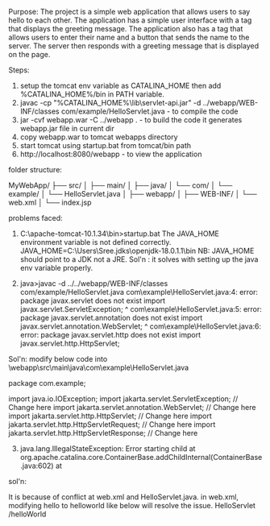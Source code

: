Purpose: The project is a simple web application that allows users to say hello
to each other. The application has a simple user interface with a
tag that displays the greeting message. The application also has a
tag that allows users to enter their name and a button that sends the
name to the server. The server then responds with a greeting
message that is displayed on the page.

Steps:
1. setup the tomcat env variable as CATALINA_HOME then add %CATALINA_HOME%/bin in PATH variable.
2. javac -cp "%CATALINA_HOME%\lib\servlet-api.jar" -d ../webapp/WEB-INF/classes com/example/HelloServlet.java - to compile the code
3. jar -cvf webapp.war -C ../webapp . - to build the code it generates webapp.jar file in current dir
4. copy webapp.war to tomcat webapps directory
5. start tomcat using startup.bat from tomcat/bin path
6. http://localhost:8080/webapp - to view the application


folder structure:

MyWebApp/
├── src/
│   ├── main/
│       ├── java/
│           └── com/
│               └── example/
│                   └── HelloServlet.java
│       ├── webapp/
│           ├── WEB-INF/
│               └── web.xml
│           └── index.jsp


problems faced:
1. C:\apache-tomcat-10.1.34\bin>startup.bat
The JAVA_HOME environment variable is not defined correctly.
JAVA_HOME=C:\Users\Sree\.jdks\openjdk-18.0.1.1\bin
NB: JAVA_HOME should point to a JDK not a JRE. 
Sol'n : it solves with setting up the java env variable properly.

2. java>javac -d ../../webapp/WEB-INF/classes com/example/HelloServlet.java
com\example\HelloServlet.java:4: error: package javax.servlet does not exist
import javax.servlet.ServletException;
                    ^
com\example\HelloServlet.java:5: error: package javax.servlet.annotation does not exist
import javax.servlet.annotation.WebServlet;
                               ^
com\example\HelloServlet.java:6: error: package javax.servlet.http does not exist
import javax.servlet.http.HttpServlet;

Sol'n: 
modify below code into \webapp\src\main\java\com\example\HelloServlet.java

package com.example;

import java.io.IOException;
import jakarta.servlet.ServletException; // Change here
import jakarta.servlet.annotation.WebServlet; // Change here
import jakarta.servlet.http.HttpServlet; // Change here
import jakarta.servlet.http.HttpServletRequest; // Change here
import jakarta.servlet.http.HttpServletResponse; // Change here

3. java.lang.IllegalStateException: Error starting child at org.apache.catalina.core.ContainerBase.addChildInternal(ContainerBase.java:602) at

sol'n:

It is because of conflict at web.xml and HelloServlet.java.
in web.xml, modifying hello to helloworld like below will resolve the issue.
<servlet-mapping>
        <servlet-name>HelloServlet</servlet-name>
        <url-pattern>/helloWorld</url-pattern>
    </servlet-mapping>
